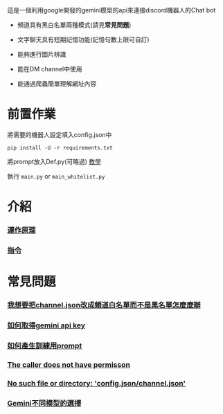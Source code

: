 這是一個利用google開發的gemini模型的api來連接discord機器人的Chat bot

* 頻道具有黑白名單兩種模式(請見**常見問題**)

* 文字聊天具有短期記憶功能(記憶句數上限可自訂)

* 能夠進行圖片辨識

* 能在DM channel中使用

* 能通過爬蟲簡單理解網址內容

# 前置作業
將需要的機器人設定填入config.json中
```
pip install -U -r requirements.txt
```
將prompt放入Def.py(可略過) [教學](docs/q3.md)

執行 `main.py` or `main_whitelist.py`

# 介紹
### [運作原理](docs/principles.md)

### [指令](docs/commands.md)

# 常見問題
### [我想要把channel.json改成頻道白名單而不是黑名單怎麼麼辦](docs/q1.md)

### [如何取得gemini api key](docs/q2.md)

### [如何產生訓練用prompt](docs/q3.md)

### [The caller does not have permisson](docs/q4.md)

### [No such file or directory: 'config.json/channel.json'](docs/q5.md)

### [Gemini不同模型的選擇](docs/q6.md)











